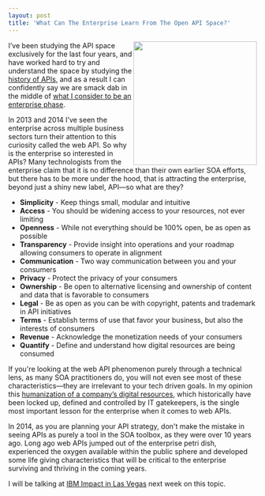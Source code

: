 ```yaml
---
layout: post
title: 'What Can The Enterprise Learn From The Open API Space?'
---
```

<p><img src="https://s3.amazonaws.com/kinlane-productions/bw-icons/bw-enterprise.png" alt="" width="250" align="right" /></p>
<p>I&rsquo;ve been studying the API space exclusively for the last four years, and have worked hard to try and understand the space by studying the <a href="http://history.apievangelist.com/">history of APIs</a>, and as a result I can confidently say we are smack dab in the middle of <a href="http://apievangelist.com/2014/02/17/what-is-the-next-phase-of-apis/">what I consider to be an enterprise phase</a>.</p>
<p>In 2013 and 2014 I&rsquo;ve seen the enterprise across multiple business sectors turn their attention to this curiosity called the web API. So why is the enterprise so interested in APIs? Many technologists from the enterprise claim that it is no difference than their own earlier SOA efforts, but there has to be more under the hood, that is attracting the enterprise, beyond just a shiny new label, API&mdash;so what are they?</p>
<ul class="mainlist">
<li><strong>Simplicity</strong> - Keep things small, modular and intuitive</li>
<li><strong>Access</strong> - You should be widening access to your resources, not ever limiting</li>
<li><strong>Openness</strong> - While not everything should be 100% open, be as open as possible</li>
<li><strong>Transparency</strong> - Provide insight into operations and your roadmap allowing consumers to operate in alignment</li>
<li><strong>Communication</strong> - Two way communication between you and your consumers</li>
<li><strong>Privacy</strong> - Protect the privacy of your consumers</li>
<li><strong>Ownership</strong> - Be open to alternative licensing and ownership of content and data that is favorable to consumers</li>
<li><strong>Legal</strong> - Be as open as you can be with copyright, patents and trademark in API initiatives</li>
<li><strong>Terms</strong> - Establish terms of use that favor your business, but also the interests of consumers</li>
<li><strong>Revenue</strong> - Acknowledge the monetization needs of your consumers</li>
<li><strong>Quantify</strong> - Define and understand how digital resources are being consumed</li>
</ul>
<p>If you're looking at the web API phenomenon purely through a technical lens, as many SOA practitioners do, you will not even see most of these characteristics&mdash;they are irrelevant to your tech driven goals.  In my opinion this <a href="http://apievangelist.com/2013/03/10/soa-vs-api--the-humans-win/">humanization of a company&rsquo;s digital resources</a>, which historically have been locked up, defined and controlled by IT gatekeepers, is the single most important lesson for the enterprise when it comes to web APIs.</p>
<p>In 2014, as you are planning your API strategy, don't make the mistake in seeing APIs as purely a tool in the SOA toolbox, as they were over 10 years ago. Long ago web APIs jumped out of the enterprise petri dish, experienced the oxygen available within the public sphere and developed some life giving characteristics that will be critical to the enterprise surviving and thriving in the coming years.</p>
<p>I will be talking at <a href="http://www-01.ibm.com/software/websphere/events/impact/">IBM Impact in Las Vegas</a> next week on this topic.</p>